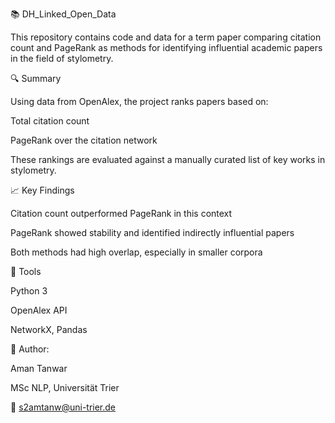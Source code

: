 📚 DH_Linked_Open_Data

This repository contains code and data for a term paper comparing citation count and PageRank as methods for identifying influential academic papers in the field of stylometry.

🔍 Summary

Using data from OpenAlex, the project ranks papers based on:

Total citation count

PageRank over the citation network

These rankings are evaluated against a manually curated list of key works in stylometry.


📈 Key Findings

Citation count outperformed PageRank in this context

PageRank showed stability and identified indirectly influential papers

Both methods had high overlap, especially in smaller corpora

📌 Tools

Python 3

OpenAlex API

NetworkX, Pandas

📄 Author: 

Aman Tanwar

MSc NLP, Universität Trier

📧 s2amtanw@uni-trier.de

